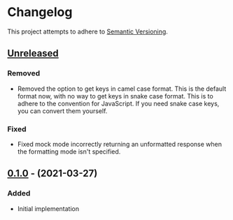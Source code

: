 # Changelog

This project attempts to adhere to [Semantic Versioning](http://semver.org).

## [Unreleased]

### Removed

- Removed the option to get keys in camel case format. This is the default
  format now, with no way to get keys in snake case format. This is to adhere
  to the convention for JavaScript. If you need snake case keys, you can convert
  them yourself.

### Fixed

- Fixed mock mode incorrectly returning an unformatted response when the
  formatting mode isn't specified.

## [0.1.0] - (2021-03-27)

### Added

- Initial implementation

[unreleased]: https://github.com/dguo/sunrise-sunset-js/compare/v0.1.0...HEAD
[0.1.0]: https://github.com/dguo/sunrise-sunset-js/releases/tag/v0.1.0
